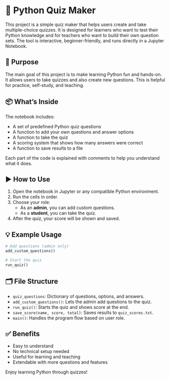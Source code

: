 # 🧠 Python Quiz Maker

This project is a simple quiz maker that helps users create and take multiple-choice quizzes. It is designed for learners who want to test their Python knowledge and for teachers who want to build their own question sets. The tool is interactive, beginner-friendly, and runs directly in a Jupyter Notebook.

## 🎯 Purpose

The main goal of this project is to make learning Python fun and hands-on. It allows users to take quizzes and also create new questions. This is helpful for practice, self-study, and teaching.

## 📦 What’s Inside

The notebook includes:
- A set of predefined Python quiz questions
- A function to add your own questions and answer options
- A function to take the quiz
- A scoring system that shows how many answers were correct
- A function to save results to a file

Each part of the code is explained with comments to help you understand what it does.

## ▶️ How to Use

1. Open the notebook in Jupyter or any compatible Python environment.
2. Run the cells in order.
3. Choose your role:
   - As an **admin**, you can add custom questions.
   - As a **student**, you can take the quiz.
4. After the quiz, your score will be shown and saved.

## 💡 Example Usage

```python
# Add questions (admin only)
add_custom_questions()

# Start the quiz
run_quiz()
```

## 🗂️ File Structure

- `quiz_questions`: Dictionary of questions, options, and answers.
- `add_custom_questions()`: Lets the admin add questions to the quiz.
- `run_quiz()`: Starts the quiz and shows score at the end.
- `save_score(name, score, total)`: Saves results to `quiz_scores.txt`.
- `main()`: Handles the program flow based on user role.

## ✅ Benefits

- Easy to understand
- No technical setup needed
- Useful for learning and teaching
- Extendable with more questions and features

Enjoy learning Python through quizzes!
